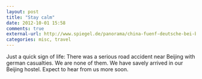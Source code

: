 ```yaml
---
layout: post
title: "Stay calm"
date: 2012-10-01 15:58
comments: true
external-url: http://www.spiegel.de/panorama/china-fuenf-deutsche-bei-busunfall-nahe-peking-gestorben-a-858843.html
categories: misc, travel
---
```


Just a quick sign of life: There was a serious road accident near Beijing with german casualties.
We are none of them. We have savely arrived in our Beijing hostel.
Expect to hear from us more soon. 
